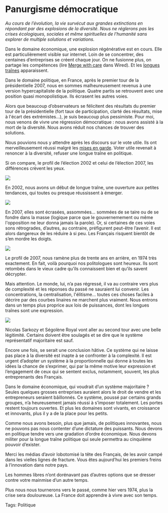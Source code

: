 # Panurgisme démocratique

*Au cours de l’évolution, la vie survécut aux grandes extinctions en répondant par des explosions de la diversité. Nous ne réglerons pas les crises écologiques, sociales et même spirituelles de l’humanité sans explorer de multiple solutions et variations.*

Dans le domaine économique, une explosion régénérative est en cours. Elle est particulièrement visible sur internet. Loin de se concentrer, des centaines d’entreprises se créent chaque jour. On ne fusionne plus, on partage les compétences (lire [Merge with care](http://www.wired.com/wired/archive/15.04/wired40_merge.html) dans Wired). Et les [longues traînes](http://blog.tcrouzet.com/2007/01/16/pas-de-longue-traine-cette-annee/) apparaissent.

Dans le domaine politique, en France, après le premier tour de la présidentielle 2007, nous en sommes malheureusement revenus à une version hypercapitaliste de la politique. Quatre partis se retrouvent avec une position quasi monopolistique. Ils écrasent les autres voies.

Alors que beaucoup d’observateurs se félicitent des résultats du premier tour de la présidentielle (fort taux de participation, clarté des résultats, mise à l'écart des extrémistes…), je suis beaucoup plus pessimiste. Pour moi, nous venons de vivre une régression démocratique : nous avons assisté à la mort de la diversité. Nous avons réduit nos chances de trouver des solutions.

Nous pouvions nous y attendre après les discours sur le vote utile. Ils ont merveilleusement réussi malgré les [mises en garde](http://blog.tcrouzet.com/2007/03/09/le-vote-utile/). Voter utile revenait à renoncer à la diversité, refuser une longue traîne en politique.

Si on compare, le profil de l’élection 2002 et celui de l’élection 2007, les différences crèvent les yeux.

![](http://blog.tcrouzet.comhttps://tcrouzet.com/images_tc/200705_p2002.gif)

En 2002, nous avons un début de longue traîne, une ouverture aux petites tendances, qui toutes ou presque réussissent à émerger.

![](http://blog.tcrouzet.comhttps://tcrouzet.com/images_tc/200705_p2007.gif)

En 2007, elles sont écrasées, assommées… sommées de se taire ou de se fondre dans la masse (logique parce que le gouvernemement ou même l'opposition ne leur donna jamais la parole). Or, si certaines de ces voies sons rétrogrades, d’autres, au contraire, préfigurent peut-être l’avenir. Il est alors dangereux de les réduire à si peu. Les Français risquent bientôt de s’en mordre les doigts.

![](http://blog.tcrouzet.comhttps://tcrouzet.com/images_tc/200705_p1974.gif)

Le profil de 2007, nous ramène plus de trente ans en arrière, en 1974 très exactement. En fait, voilà pourquoi nos politologues sont heureux. Ils sont retombés dans le vieux cadre qu’ils connaissent bien et qu’ils savent décrypter.

Mais attention. Le monde, lui, n’a pas régressé, il va au contraire vers plus de complexité et les réponses du passé ne sauraient lui convenir. Les concentrations, la centralisation, l'élitisme... toutes ces choses faciles à décrire par des courbes linaires ne marchent plus vraiment. Nous entrons dans un temps plus proprice aux lois de puissances, dont les longues traînes sont une expression.

![](http://blog.tcrouzet.comhttps://tcrouzet.com/images_tc/200705_p2007e.gif)

Nicolas Sarkozy et Ségolène Royal vont aller au second tour avec une belle légitimité. Certains doivent être soulagés et se dire que le système représentatif majoritaire est sauf.

Encore une fois, se serait une conclusion hâtive. Ce système qui ne laisse pas place à la diversité est inapte à se confronter à la complexité. Il est urgent d’adopter un système à la proportionnelle qui donne à toutes les idées la chance de s’exprimer, qui par la même motive leur expression et l’engagement de ceux qui se sentent exclus, notamment, souvent, les plus entreprenants des Français.

Dans le domaine économique, qui voudrait d’un système majoritaire ? Seules quelques grosses entreprises auraient alors le droit de vendre et les entrepreneurs seraient bâillonnés. Ce système, poussé par certains grands groupes, n’a heureusement jamais réussi à s’imposer totalement. Les portes restent toujours ouvertes. Et plus les domaines sont vivants, en croissance et innovants, plus il y a de la place pour les petits.

Comme nous avons besoin, plus que jamais, de politiques innovantes, nous ne pouvons pas nous contenter d’une dictature des puissants. Nous devons en politique tendre vers une gradation d’ordre économique. Nous devons militer pour la longue traîne politique qui seule permettra au cinquième pouvoir d’exister.

Merci les médias d’avoir lobotomisé la tête des Français, de les avoir campé dans les vielles lignes de fracture. Vous êtes aujourd’hui les premiers freins à l’innovation dans notre pays.

Les hommes libres n’ont dorénavant pas d’autres options que se dresser contre votre mainmise d’un autre temps.

Plus nous nous tournerons vers le passé, comme hier vers 1974, plus la crise sera douloureuse. La France doit apprendre à vivre avec son temps.

Tags: Politique